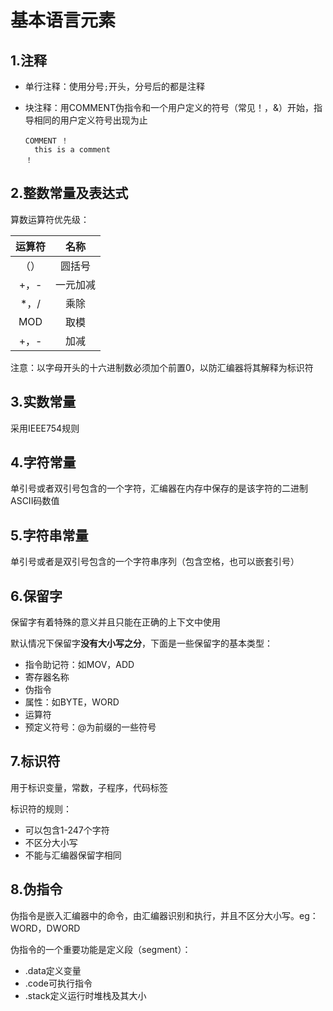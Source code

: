 # 基本语言元素





## 1.注释

* 单行注释：使用分号`;`开头，分号后的都是注释

* 块注释：用COMMENT伪指令和一个用户定义的符号（常见！，&）开始，指导相同的用户定义符号出现为止

  ```assembly
  COMMENT ！
  	this is a comment
  ！
  ```

  



## 2.整数常量及表达式

算数运算符优先级：

| 运算符 |   名称   |
| :----: | :------: |
|  （）  |  圆括号  |
|  +，-  | 一元加减 |
|  *，/  |   乘除   |
|  MOD   |   取模   |
|  +，-  |   加减   |

注意：以字母开头的十六进制数必须加个前置0，以防汇编器将其解释为标识符



## 3.实数常量

采用IEEE754规则



## 4.字符常量

单引号或者双引号包含的一个字符，汇编器在内存中保存的是该字符的二进制ASCII码数值



## 5.字符串常量

单引号或者是双引号包含的一个字符串序列（包含空格，也可以嵌套引号）



## 6.保留字

保留字有着特殊的意义并且只能在正确的上下文中使用

默认情况下保留字**没有大小写之分**，下面是一些保留字的基本类型：

* 指令助记符：如MOV，ADD
* 寄存器名称
* 伪指令
* 属性：如BYTE，WORD
* 运算符
* 预定义符号：@为前缀的一些符号



## 7.标识符

用于标识变量，常数，子程序，代码标签

标识符的规则：

* 可以包含1-247个字符
* 不区分大小写
* 不能与汇编器保留字相同



## 8.伪指令

伪指令是嵌入汇编器中的命令，由汇编器识别和执行，并且不区分大小写。eg：WORD，DWORD

伪指令的一个重要功能是定义段（segment）：

* .data定义变量
* .code可执行指令
* .stack定义运行时堆栈及其大小